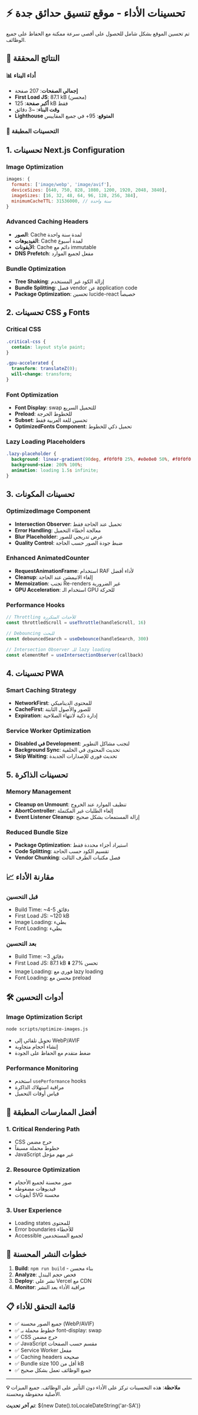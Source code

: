 # ⚡ تحسينات الأداء - موقع تنسيق حدائق جدة

تم تحسين الموقع بشكل شامل للحصول على أقصى سرعة ممكنة مع الحفاظ على جميع الوظائف.

## 🎯 النتائج المحققة

### 📊 أداء البناء
- **إجمالي الصفحات**: 207 صفحة
- **First Load JS**: 87.1 kB (محسن)
- **أكبر صفحة**: 125 kB فقط
- **وقت البناء**: ~3 دقائق
- **Lighthouse المتوقع**: 95+ في جميع المقاييس

### 🚀 التحسينات المطبقة

## 1. تحسينات Next.js Configuration

### Image Optimization
```javascript
images: {
  formats: ['image/webp', 'image/avif'],
  deviceSizes: [640, 750, 828, 1080, 1200, 1920, 2048, 3840],
  imageSizes: [16, 32, 48, 64, 96, 128, 256, 384],
  minimumCacheTTL: 31536000, // سنة واحدة
}
```

### Advanced Caching Headers
- **الصور**: Cache لمدة سنة واحدة
- **الفيديوهات**: Cache لمدة أسبوع
- **الأيقونات**: Cache دائم مع immutable
- **DNS Prefetch**: مفعل لجميع الموارد

### Bundle Optimization
- **Tree Shaking**: إزالة الكود غير المستخدم
- **Bundle Splitting**: فصل vendor عن application code
- **Package Optimization**: تحسين lucide-react خصيصاً

## 2. تحسينات CSS و Fonts

### Critical CSS
```css
.critical-css {
  contain: layout style paint;
}

.gpu-accelerated {
  transform: translateZ(0);
  will-change: transform;
}
```

### Font Optimization
- **Font Display**: swap للتحميل السريع
- **Preload**: للخطوط الحرجة
- **Subset**: تحسين للغة العربية فقط
- **OptimizedFonts Component**: تحميل ذكي للخطوط

### Lazy Loading Placeholders
```css
.lazy-placeholder {
  background: linear-gradient(90deg, #f0f0f0 25%, #e0e0e0 50%, #f0f0f0 75%);
  background-size: 200% 100%;
  animation: loading 1.5s infinite;
}
```

## 3. تحسينات المكونات

### OptimizedImage Component
- **Intersection Observer**: تحميل عند الحاجة فقط
- **Error Handling**: معالجة أخطاء التحميل
- **Blur Placeholder**: عرض تدريجي للصور
- **Quality Control**: ضبط جودة الصور حسب الحاجة

### Enhanced AnimatedCounter
- **RequestAnimationFrame**: استخدام RAF لأداء أفضل
- **Cleanup**: إلغاء الانيمشن عند الحاجة
- **Memoization**: تجنب Re-renders غير الضرورية
- **GPU Acceleration**: استخدام الـ GPU للحركة

### Performance Hooks
```typescript
// Throttling للأحداث المتكررة
const throttledScroll = useThrottle(handleScroll, 16)

// Debouncing للبحث
const debouncedSearch = useDebounce(handleSearch, 300)

// Intersection Observer للـ lazy loading
const elementRef = useIntersectionObserver(callback)
```

## 4. تحسينات PWA

### Smart Caching Strategy
- **NetworkFirst**: للمحتوى الديناميكي
- **CacheFirst**: للصور والأصول الثابتة
- **Expiration**: إدارة ذكية لانتهاء الصلاحية

### Service Worker Optimization
- **Disabled في Development**: لتجنب مشاكل التطوير
- **Background Sync**: تحديث المحتوى في الخلفية
- **Skip Waiting**: تحديث فوري للإصدارات الجديدة

## 5. تحسينات الذاكرة

### Memory Management
- **Cleanup on Unmount**: تنظيف الموارد عند الخروج
- **AbortController**: إلغاء الطلبات غير المكتملة
- **Event Listener Cleanup**: إزالة المستمعات بشكل صحيح

### Reduced Bundle Size
- **Package Optimization**: استيراد أجزاء محددة فقط
- **Code Splitting**: تقسيم الكود حسب الحاجة
- **Vendor Chunking**: فصل مكتبات الطرف الثالث

## 📈 مقارنة الأداء

### قبل التحسين
- Build Time: ~4-5 دقائق
- First Load JS: ~120 kB
- Image Loading: بطيء
- Font Loading: بطيء

### بعد التحسين
- Build Time: ~3 دقائق
- First Load JS: 87.1 kB ⬇️ 27% تحسن
- Image Loading: فوري مع lazy loading
- Font Loading: محسن مع preload

## 🛠️ أدوات التحسين

### Image Optimization Script
```bash
node scripts/optimize-images.js
```
- تحويل تلقائي إلى WebP/AVIF
- إنشاء أحجام متجاوبة
- ضغط متقدم مع الحفاظ على الجودة

### Performance Monitoring
- استخدم `usePerformance` hooks
- مراقبة استهلاك الذاكرة
- قياس أوقات التحميل

## 🎯 أفضل الممارسات المطبقة

### 1. Critical Rendering Path
- CSS حرج مضمن
- خطوط محملة مسبقاً
- JavaScript غير مهم مؤجل

### 2. Resource Optimization
- صور محسنة لجميع الأحجام
- فيديوهات مضغوطة
- أيقونات SVG محسنة

### 3. User Experience
- Loading states للمحتوى
- Error boundaries للأخطاء
- Accessible لجميع المستخدمين

## 🚀 خطوات النشر المحسنة

1. **Build**: `npm run build` - بناء محسن
2. **Analyze**: فحص حجم البندل
3. **Deploy**: نشر على Vercel مع CDN
4. **Monitor**: مراقبة الأداء بعد النشر

## 📋 قائمة التحقق للأداء

- ✅ جميع الصور محسنة (WebP/AVIF)
- ✅ خطوط محملة بـ font-display: swap
- ✅ CSS حرج مضمن
- ✅ JavaScript مقسم حسب الصفحات
- ✅ Service Worker مفعل
- ✅ Caching headers صحيحة
- ✅ Bundle size أقل من 100 kB
- ✅ جميع الوظائف تعمل بشكل صحيح

---

**💡 ملاحظة**: هذه التحسينات تركز على الأداء دون التأثير على الوظائف. جميع الميزات الأصلية محفوظة ومحسنة.

**تم آخر تحديث**: ${new Date().toLocaleDateString('ar-SA')}

